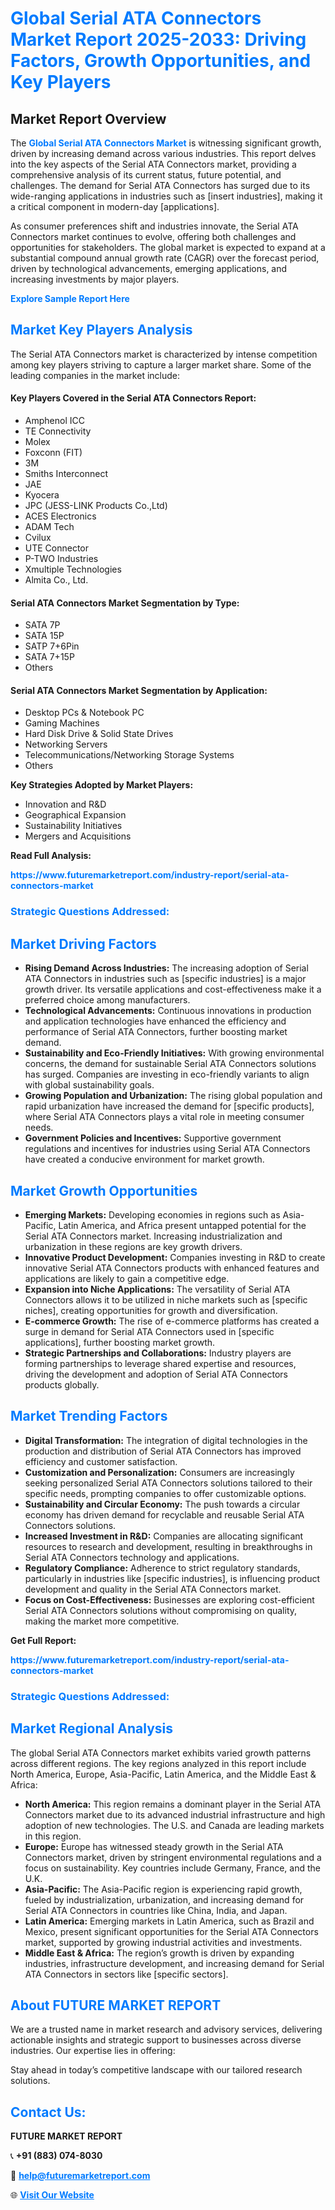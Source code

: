 <h1 style="color: #007BFF;">Global Serial ATA Connectors Market Report 2025-2033: Driving Factors, Growth Opportunities, and Key Players</h1>

<section id="overview">
<h2>Market Report Overview</h2>
<p>The <a href="https://www.futuremarketreport.com/industry-report/serial-ata-connectors-market" style="color: #007BFF; text-decoration: none;"><strong>Global Serial ATA Connectors Market</strong></a> is witnessing significant growth, driven by increasing demand across various industries. This report delves into the key aspects of the Serial ATA Connectors market, providing a comprehensive analysis of its current status, future potential, and challenges. The demand for Serial ATA Connectors has surged due to its wide-ranging applications in industries such as [insert industries], making it a critical component in modern-day [applications].</p>
<p>As consumer preferences shift and industries innovate, the Serial ATA Connectors market continues to evolve, offering both challenges and opportunities for stakeholders. The global market is expected to expand at a substantial compound annual growth rate (CAGR) over the forecast period, driven by technological advancements, emerging applications, and increasing investments by major players.</p>
</section>

<section id="overview">
<p><a href="https://www.futuremarketreport.com/request-sample/reportId=53435" style="color: #007BFF; text-decoration: none;"><strong>Explore Sample Report Here</strong></a></p>
</section>

<section id="key-players">
<h2 style="color: #007BFF;">Market Key Players Analysis</h2>
<p>The Serial ATA Connectors market is characterized by intense competition among key players striving to capture a larger market share. Some of the leading companies in the market include:</p>
<h4>Key Players Covered in the Serial ATA Connectors Report:</h4>
<ul><li>Amphenol ICC</li><li>TE Connectivity</li><li>Molex</li><li>Foxconn (FIT)</li><li>3M</li><li>Smiths Interconnect</li><li>JAE</li><li>Kyocera</li><li>JPC (JESS-LINK Products Co.,Ltd)</li><li>ACES Electronics</li><li>ADAM Tech</li><li>Cvilux</li><li>UTE Connector</li><li>P-TWO Industries</li><li>Xmultiple Technologies</li><li>Almita Co., Ltd.</li></ul>
<h4>Serial ATA Connectors Market Segmentation by Type:</h4>
<ul><li>SATA 7P</li><li>SATA 15P</li><li>SATP 7+6Pin</li><li>SATA 7+15P</li><li>Others</li></ul>

<h4>Serial ATA Connectors Market Segmentation by Application:</h4>
<ul><li>Desktop PCs &amp; Notebook PC</li><li>Gaming Machines</li><li>Hard Disk Drive &amp; Solid State Drives</li><li>Networking Servers</li><li>Telecommunications/Networking Storage Systems</li><li>Others</li></ul>
<p><strong>Key Strategies Adopted by Market Players:</strong></p>
<ul>
<li>Innovation and R&D</li>
<li>Geographical Expansion</li>
<li>Sustainability Initiatives</li>
<li>Mergers and Acquisitions</li>
</ul>
</section>

<section>
<p><strong>Read Full Analysis: </strong></p><a href="https://www.futuremarketreport.com/industry-report/serial-ata-connectors-market" style="color: #007BFF; text-decoration: none;"><strong>https://www.futuremarketreport.com/industry-report/serial-ata-connectors-market</strong></a>
<h3 style="color: #007BFF;">Strategic Questions Addressed:</h3>
</section>

<section id="driving-factors">
<h2 style="color: #007BFF;">Market Driving Factors</h2>
<ul>
<li><strong>Rising Demand Across Industries:</strong> The increasing adoption of Serial ATA Connectors in industries such as [specific industries] is a major growth driver. Its versatile applications and cost-effectiveness make it a preferred choice among manufacturers.</li>
<li><strong>Technological Advancements:</strong> Continuous innovations in production and application technologies have enhanced the efficiency and performance of Serial ATA Connectors, further boosting market demand.</li>
<li><strong>Sustainability and Eco-Friendly Initiatives:</strong> With growing environmental concerns, the demand for sustainable Serial ATA Connectors solutions has surged. Companies are investing in eco-friendly variants to align with global sustainability goals.</li>
<li><strong>Growing Population and Urbanization:</strong> The rising global population and rapid urbanization have increased the demand for [specific products], where Serial ATA Connectors plays a vital role in meeting consumer needs.</li>
<li><strong>Government Policies and Incentives:</strong> Supportive government regulations and incentives for industries using Serial ATA Connectors have created a conducive environment for market growth.</li>
</ul>
</section>

<section id="growth-opportunities">
<h2 style="color: #007BFF;">Market Growth Opportunities</h2>
<ul>
<li><strong>Emerging Markets:</strong> Developing economies in regions such as Asia-Pacific, Latin America, and Africa present untapped potential for the Serial ATA Connectors market. Increasing industrialization and urbanization in these regions are key growth drivers.</li>
<li><strong>Innovative Product Development:</strong> Companies investing in R&D to create innovative Serial ATA Connectors products with enhanced features and applications are likely to gain a competitive edge.</li>
<li><strong>Expansion into Niche Applications:</strong> The versatility of Serial ATA Connectors allows it to be utilized in niche markets such as [specific niches], creating opportunities for growth and diversification.</li>
<li><strong>E-commerce Growth:</strong> The rise of e-commerce platforms has created a surge in demand for Serial ATA Connectors used in [specific applications], further boosting market growth.</li>
<li><strong>Strategic Partnerships and Collaborations:</strong> Industry players are forming partnerships to leverage shared expertise and resources, driving the development and adoption of Serial ATA Connectors products globally.</li>
</ul>
</section>

<section id="trending-factors">
<h2 style="color: #007BFF;">Market Trending Factors</h2>
<ul>
<li><strong>Digital Transformation:</strong> The integration of digital technologies in the production and distribution of Serial ATA Connectors has improved efficiency and customer satisfaction.</li>
<li><strong>Customization and Personalization:</strong> Consumers are increasingly seeking personalized Serial ATA Connectors solutions tailored to their specific needs, prompting companies to offer customizable options.</li>
<li><strong>Sustainability and Circular Economy:</strong> The push towards a circular economy has driven demand for recyclable and reusable Serial ATA Connectors solutions.</li>
<li><strong>Increased Investment in R&D:</strong> Companies are allocating significant resources to research and development, resulting in breakthroughs in Serial ATA Connectors technology and applications.</li>
<li><strong>Regulatory Compliance:</strong> Adherence to strict regulatory standards, particularly in industries like [specific industries], is influencing product development and quality in the Serial ATA Connectors market.</li>
<li><strong>Focus on Cost-Effectiveness:</strong> Businesses are exploring cost-efficient Serial ATA Connectors solutions without compromising on quality, making the market more competitive.</li>
</ul>
</section>

<section>
<p><strong>Get Full Report: </strong></p><a href="https://www.futuremarketreport.com/industry-report/serial-ata-connectors-market" style="color: #007BFF; text-decoration: none;"><strong>https://www.futuremarketreport.com/industry-report/serial-ata-connectors-market</strong></a>
<h3 style="color: #007BFF;">Strategic Questions Addressed:</h3>
</section>


<section id="regional-analysis">
<h2 style="color: #007BFF;">Market Regional Analysis</h2>
<p>The global Serial ATA Connectors market exhibits varied growth patterns across different regions. The key regions analyzed in this report include North America, Europe, Asia-Pacific, Latin America, and the Middle East & Africa:</p>
<ul>
<li><strong>North America:</strong> This region remains a dominant player in the Serial ATA Connectors market due to its advanced industrial infrastructure and high adoption of new technologies. The U.S. and Canada are leading markets in this region.</li>
<li><strong>Europe:</strong> Europe has witnessed steady growth in the Serial ATA Connectors market, driven by stringent environmental regulations and a focus on sustainability. Key countries include Germany, France, and the U.K.</li>
<li><strong>Asia-Pacific:</strong> The Asia-Pacific region is experiencing rapid growth, fueled by industrialization, urbanization, and increasing demand for Serial ATA Connectors in countries like China, India, and Japan.</li>
<li><strong>Latin America:</strong> Emerging markets in Latin America, such as Brazil and Mexico, present significant opportunities for the Serial ATA Connectors market, supported by growing industrial activities and investments.</li>
<li><strong>Middle East & Africa:</strong> The region’s growth is driven by expanding industries, infrastructure development, and increasing demand for Serial ATA Connectors in sectors like [specific sectors].</li>
</ul>
</section>

<footer>
<h2 style="color: #007BFF;">About FUTURE MARKET REPORT</h2>
<p>We are a trusted name in market research and advisory services, delivering actionable insights and strategic support to businesses across diverse industries. Our expertise lies in offering:</p>

<p>Stay ahead in today’s competitive landscape with our tailored research solutions.</p>

<h2 style="color: #007BFF;">Contact Us:</h2>
<p><strong>FUTURE MARKET REPORT</strong></p>
<p>📞 <strong>+91 (883) 074-8030</strong></p>
<p>📧 <strong><a href="mailto:help@futuremarketreport.com" style="color: #007BFF;">help@futuremarketreport.com</a></strong></p>
<p>🌐 <strong><a href="https://www.futuremarketreport.com/" style="color: #007BFF;">Visit Our Website</a></strong></p>
</footer>